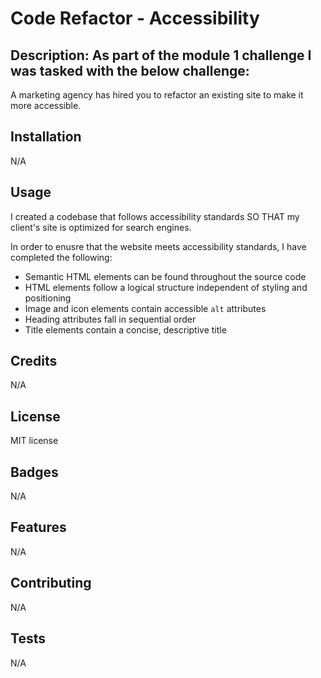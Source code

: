 # Code Refactor - Accessibility

## Description: As part of the module 1 challenge I was tasked with the below challenge: 

A marketing agency has hired you to refactor an existing site to make it more accessible.

## Installation

N/A

## Usage 

I created a codebase that follows accessibility standards SO THAT my client's site is optimized for search engines.

In order to enusre that the website meets accessibility standards, I have completed the following:

* Semantic HTML elements can be found throughout the source code
* HTML elements follow a logical structure independent of styling and positioning
* Image and icon elements contain accessible `alt` attributes
* Heading attributes fall in sequential order
* Title elements contain a concise, descriptive title


## Credits

N/A

## License

MIT license

## Badges

N/A

## Features

N/A

## Contributing

N/A

## Tests

N/A

